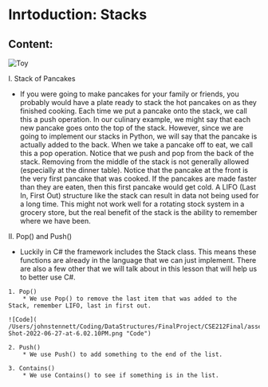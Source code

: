 # Inrtoduction: Stacks #



## **Content**:

![Toy]( /Users/johnstennett/Coding/DataStructures/FinalProject/CSE212Final/assets/istockphoto-873187696-612x612.jpeg "Toy")

I. Stack of Pancakes
   * If you were going to make pancakes for your family or friends, you probably would have a plate ready to stack the hot pancakes on as they finished cooking. Each time we put a pancake onto the stack, we call this a push operation. In our culinary example, we might say that each new pancake goes onto the top of the stack. However, since we are going to implement our stacks in Python, we will say that the pancake is actually added to the back. When we take a pancake off to eat, we call this a pop operation. Notice that we push and pop from the back of the stack. Removing from the middle of the stack is not generally allowed (especially at the dinner table). Notice that the pancake at the front is the very first pancake that was cooked. If the pancakes are made faster than they are eaten, then this first pancake would get cold. A LIFO (Last In, First Out) structure like the stack can result in data not being used for a long time. This might not work well for a rotating stock system in a grocery store, but the real benefit of the stack is the ability to remember where we have been.

II. Pop() and Push()
   * Luckily in C# the framework includes the Stack class. This means these functions are already in the
   language that we can just implement. There are also a few other that we will talk about in this lesson
   that will help us to better use C#.

    1. Pop()
        * We use Pop() to remove the last item that was added to the Stack, remember LIFO, last in first out.
        
    ![Code]( /Users/johnstennett/Coding/DataStructures/FinalProject/CSE212Final/assets/Screen-Shot-2022-06-27-at-6.02.10PM.png "Code")

    2. Push()
        * We use Push() to add something to the end of the list.
    
    3. Contains()
        * We use Contains() to see if something is in the list.

